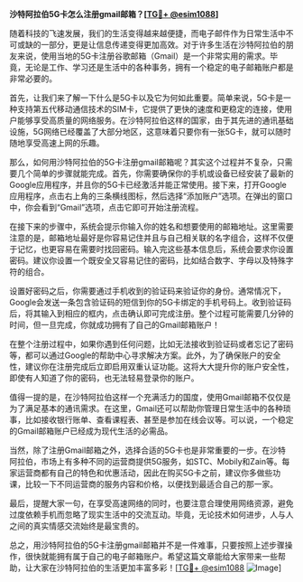 **沙特阿拉伯5G卡怎么注册gmail邮箱？[[TG💪+ @esim1088](https://t.me/s/esim1088)]**

随着科技的飞速发展，我们的生活变得越来越便捷，而电子邮件作为日常生活中不可或缺的一部分，更是让信息传递变得更加高效。对于许多生活在沙特阿拉伯的朋友来说，使用当地的5G卡注册谷歌邮箱（Gmail）是一个非常实用的需求。毕竟，无论是工作、学习还是生活中的各种事务，拥有一个稳定的电子邮箱账户都是非常必要的。

首先，让我们来了解一下什么是5G卡以及它为何如此重要。简单来说，5G卡是一种支持第五代移动通信技术的SIM卡，它提供了更快的速度和更稳定的连接，使用户能够享受高质量的网络服务。在沙特阿拉伯这样的国家，由于其先进的通讯基础设施，5G网络已经覆盖了大部分地区，这意味着只要你有一张5G卡，就可以随时随地享受高速上网的乐趣。

那么，如何用沙特阿拉伯的5G卡注册gmail邮箱呢？其实这个过程并不复杂，只需要几个简单的步骤就能完成。首先，你需要确保你的手机或设备已经安装了最新的Google应用程序，并且你的5G卡已经激活并能正常使用。接下来，打开Google应用程序，点击右上角的三条横线图标，然后选择“添加账户”选项。在弹出的窗口中，你会看到“Gmail”选项，点击它即可开始注册流程。

在接下来的步骤中，系统会提示你输入你的姓名和想要使用的邮箱地址。这里需要注意的是，邮箱地址最好是你容易记住并且与自己相关联的名字组合，这样不仅便于记忆，也更容易在需要时找回密码。输入完这些基本信息后，系统会要求你设置密码。建议你设置一个既安全又容易记住的密码，比如结合数字、字母以及特殊字符的组合。

设置好密码之后，你需要通过手机收到的验证码来验证你的身份。通常情况下，Google会发送一条包含验证码的短信到你的5G卡绑定的手机号码上。收到验证码后，将其输入到相应的框内，点击确认即可完成注册。整个过程可能需要几分钟的时间，但一旦完成，你就成功拥有了自己的Gmail邮箱账户！

在整个注册过程中，如果你遇到任何问题，比如无法接收到验证码或者忘记了密码等，都可以通过Google的帮助中心寻求解决方案。此外，为了确保账户的安全性，建议你在注册完成后立即启用双重认证功能。这将大大提升你的账户安全性，即使有人知道了你的密码，也无法轻易登录你的账户。

值得一提的是，在沙特阿拉伯这样一个充满活力的国度，使用Gmail邮箱不仅仅是为了满足基本的通讯需求。在这里，Gmail还可以帮助你管理日常生活中的各种琐事，比如接收银行账单、查看课程表、甚至是参加在线会议等。可以说，一个稳定的Gmail邮箱账户已经成为现代生活的必需品。

当然，除了注册Gmail邮箱之外，选择合适的5G卡也是非常重要的一步。在沙特阿拉伯，市场上有多种不同的运营商提供5G服务，如STC、Mobily和Zain等。每家运营商都有自己的特色和优惠活动，因此在购买5G卡之前，建议你多做些功课，比较一下不同运营商的服务内容和价格，以便找到最适合自己的那一家。

最后，提醒大家一句，在享受高速网络的同时，也要注意合理使用网络资源，避免过度依赖手机而忽略了现实生活中的交流互动。毕竟，无论技术如何进步，人与人之间的真实情感交流始终是最宝贵的。

总之，用沙特阿拉伯的5G卡注册gmail邮箱并不是一件难事，只要按照上述步骤操作，很快就能拥有属于自己的电子邮箱账户。希望这篇文章能给大家带来一些帮助，让大家在沙特阿拉伯的生活更加丰富多彩！[[TG💪+ @esim1088](https://t.me/s/esim1088) ![Image](https://i.postimg.cc/4NQfJmqS/Snipaste-2025-05-13-00-14-12.png)]